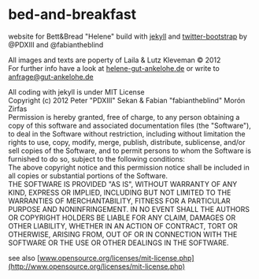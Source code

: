 bed-and-breakfast
=================

website for Bett&Bread "Helene" build with [jekyll](http://jekyllrb.com) and [twitter-bootstrap](http://twitter.github.com/bootstrap/) by @PDXIII and @fabiantheblind  

All images and texts are poperty of Laila & Lutz Kleveman © 2012  
For further info have a look at [helene-gut-ankelohe.de](http://helene-gut-ankelohe.de) or write to <anfrage@gut-ankelohe.de>   

All coding with jekyll is under MIT License  
Copyright (c)  2012 Peter "PDXIII" Sekan & Fabian "fabiantheblind" Morón Zirfas  
Permission is hereby granted, free of charge, to any person obtaining a copy of this software and associated documentation files (the "Software"), to deal in the Software  without restriction, including without limitation the rights to use, copy, modify, merge, publish, distribute, sublicense, and/or sell copies of the Software, and to  permit persons to whom the Software is furnished to do so, subject to the following conditions:  
The above copyright notice and this permission notice shall be included in all copies or substantial portions of the Software.  
THE SOFTWARE IS PROVIDED "AS IS", WITHOUT WARRANTY OF ANY KIND, EXPRESS OR IMPLIED, INCLUDING BUT NOT LIMITED TO THE WARRANTIES OF MERCHANTABILITY, FITNESS FOR A  PARTICULAR PURPOSE AND NONINFRINGEMENT. IN NO EVENT SHALL THE AUTHORS OR COPYRIGHT HOLDERS BE LIABLE FOR ANY CLAIM, DAMAGES OR OTHER LIABILITY, WHETHER IN AN ACTION OF  CONTRACT, TORT OR OTHERWISE, ARISING FROM, OUT OF OR IN CONNECTION WITH THE SOFTWARE OR THE USE OR OTHER DEALINGS IN THE SOFTWARE.  

see also [www.opensource.org/licenses/mit-license.php](http://www.opensource.org/licenses/mit-license.php)

